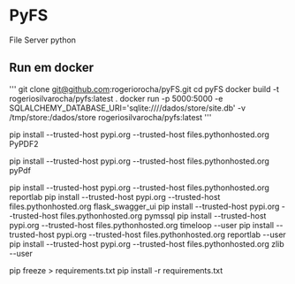 # PyFS
File Server python

##


## Run em docker
'''
git clone git@github.com:rogeriorocha/pyFS.git
cd pyFS
docker build -t rogeriosilvarocha/pyfs:latest . 
docker run -p 5000:5000 -e SQLALCHEMY_DATABASE_URI='sqlite:////dados/store/site.db' -v /tmp/store:/dados/store rogeriosilvarocha/pyfs:latest
'''




pip install --trusted-host pypi.org --trusted-host files.pythonhosted.org PyPDF2

pip install --trusted-host pypi.org --trusted-host files.pythonhosted.org pyPdf

pip install --trusted-host pypi.org --trusted-host files.pythonhosted.org reportlab
pip install --trusted-host pypi.org --trusted-host files.pythonhosted.org flask_swagger_ui
pip install --trusted-host pypi.org --trusted-host files.pythonhosted.org pymssql
pip install --trusted-host pypi.org --trusted-host files.pythonhosted.org timeloop --user
pip install --trusted-host pypi.org --trusted-host files.pythonhosted.org reportlab --user
pip install --trusted-host pypi.org --trusted-host files.pythonhosted.org zlib --user

pip freeze > requirements.txt
pip install -r requirements.txt